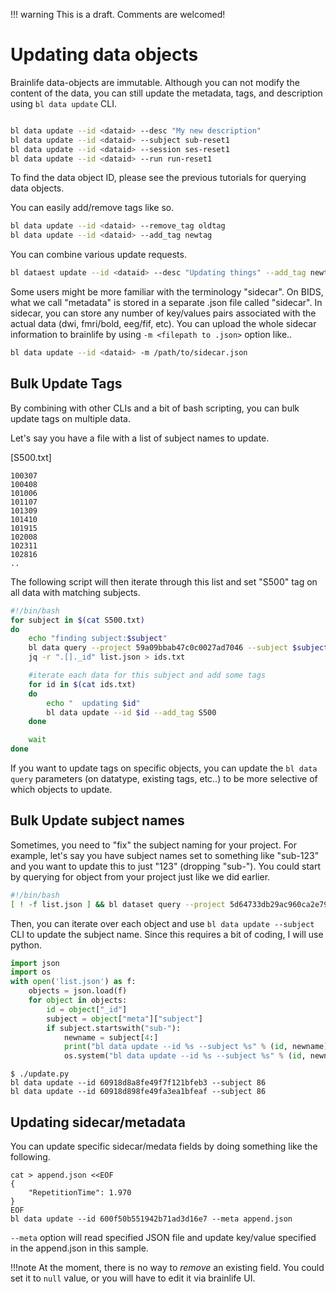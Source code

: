 !!! warning
    This is a draft. Comments are welcomed!

# Updating data objects

Brainlife data-objects are immutable. Although you can not modify the content of the data, you can still update the metadata, tags, and description using `bl data update` CLI.

```bash

bl data update --id <dataid> --desc "My new description"
bl data update --id <dataid> --subject sub-reset1
bl data update --id <dataid> --session ses-reset1
bl data update --id <dataid> --run run-reset1

```

To find the data object ID, please see the previous tutorials for querying data objects.

You can easily add/remove tags like so.

```bash
bl data update --id <dataid> --remove_tag oldtag
bl data update --id <dataid> --add_tag newtag
```

You can combine various update requests.

```bash
bl dataest update --id <dataid> --desc "Updating things" --add_tag newtag --subject sub-123
```

Some users might be more familiar with the terminology "sidecar". On BIDS, what we call "metadata" is stored in a separate .json file called "sidecar". In sidecar, you can store any number of key/values pairs associated with the actual data (dwi, fmri/bold, eeg/fif, etc). You can upload the whole sidecar information to brainlife by using `-m <filepath to .json>` option like..

```bash
bl data update --id <dataid> -m /path/to/sidecar.json
```


## Bulk Update Tags

By combining with other CLIs and a bit of bash scripting, you can bulk update tags on multiple data. 

Let's say you have a file with a list of subject names to update.

[S500.txt]

```
100307
100408
101006
101107
101309
101410
101915
102008
102311
102816
..
```

The following script will then iterate through this list and set "S500" tag on all data with matching subjects.

```bash
#!/bin/bash
for subject in $(cat S500.txt)
do
    echo "finding subject:$subject"
    bl data query --project 59a09bbab47c0c0027ad7046 --subject $subject --json > list.json
    jq -r ".[]._id" list.json > ids.txt

    #iterate each data for this subject and add some tags
    for id in $(cat ids.txt)
    do
        echo "  updating $id"
        bl data update --id $id --add_tag S500
    done

    wait
done

```

If you want to update tags on specific objects, you can update the `bl data query` parameters (on datatype, existing tags, etc..) to be more selective of which objects to update.

## Bulk Update subject names

Sometimes, you need to "fix" the subject naming for your project. For example, let's say you have subject names set to something like "sub-123" and you want to update this to just "123" (dropping "sub-"). You could start by querying for object from your project just like we did earlier.

```bash
#!/bin/bash
[ ! -f list.json ] && bl dataset query --project 5d64733db29ac960ca2e797f --limit 1000 --json > list.json
```

Then, you can iterate over each object and use `bl data update --subject` CLI to update the subject name. Since this requires a bit of coding, I will use python.

```python
import json
import os
with open('list.json') as f:
    objects = json.load(f)
    for object in objects:
        id = object["_id"]
        subject = object["meta"]["subject"]
        if subject.startswith("sub-"):
            newname = subject[4:]
            print("bl data update --id %s --subject %s" % (id, newname))
            os.system("bl data update --id %s --subject %s" % (id, newname))
```

```
$ ./update.py
bl data update --id 60918d8a8fe49f7f121bfeb3 --subject 86
bl data update --id 60918d898fe49fa3ea1bfeaf --subject 86
```

## Updating sidecar/metadata

You can update specific sidecar/medata fields by doing something like the following.

```
cat > append.json <<EOF
{
    "RepetitionTime": 1.970
}
EOF
bl data update --id 600f50b551942b71ad3d16e7 --meta append.json
```

`--meta` option will read specified JSON file and update key/value specified in the append.json in this sample. 

!!!note 
    At the moment, there is no way to *remove* an existing field. You could set it to `null` value, or you will have to edit it via brainlife UI.


